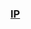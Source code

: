 ### [IP](https://www.inflearn.com/courses/lecture?courseId=335940&unitId=261917&subtitleLanguage=ko)